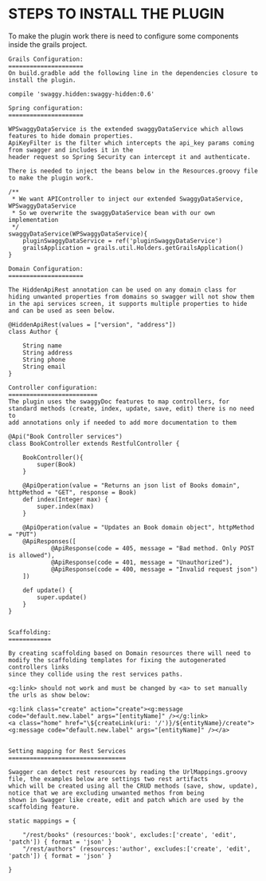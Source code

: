
STEPS TO INSTALL THE PLUGIN
===========================

To make the plugin work there is need to configure some components inside the grails project.

	Grails Configuration:
	=====================
	On build.gradble add the following line in the dependencies closure to install the plugin.
	
	compile 'swaggy.hidden:swaggy-hidden:0.6'
	
	Spring configuration:
	=====================
	
	WPSwaggyDataService is the extended swaggyDataService which allows features to hide domain properties.
	ApiKeyFilter is the filter which intercepts the api_key params coming from swagger and includes it in the
	header request so Spring Security can intercept it and authenticate.
	
	There is needed to inject the beans below in the Resources.groovy file to make the plugin work.
	
	/**
     * We want APIController to inject our extended SwaggyDataService, WPSwaggyDataService
     * So we overwrite the swaggyDataService bean with our own implementation
     */
    swaggyDataService(WPSwaggyDataService){
        pluginSwaggyDataService = ref('pluginSwaggyDataService')
        grailsApplication = grails.util.Holders.getGrailsApplication()
    }
	
	Domain Configuration:
	=====================
	
	The HiddenApiRest annotation can be used on any domain class for hiding unwanted properties from domains so swagger will not show them
	in the api services screen, it supports multiple properties to hide and can be used as seen below.
	
	@HiddenApiRest(values = ["version", "address"])
	class Author {

		String name
		String address
		String phone
		String email
	}
	
	Controller configuration:
	=========================
	The plugin uses the swaggyDoc features to map controllers, for standard methods (create, index, update, save, edit) there is no need to
	add annotations only if needed to add more documentation to them 
	
	@Api("Book Controller services")
	class BookController extends RestfulController {

		BookController(){
			super(Book)
		}

		@ApiOperation(value = "Returns an json list of Books domain", httpMethod = "GET", response = Book)
		def index(Integer max) {
			super.index(max)
		}

		@ApiOperation(value = "Updates an Book domain object", httpMethod = "PUT")
		@ApiResponses([
				@ApiResponse(code = 405, message = "Bad method. Only POST is allowed"),
				@ApiResponse(code = 401, message = "Unauthorized"),
				@ApiResponse(code = 400, message = "Invalid request json")
		])

		def update() {
			super.update()
		}
	}


	Scaffolding:
	============
	
	By creating scaffolding based on Domain resources there will need to modify the scaffolding templates for fixing the autogenerated controllers links
	since they collide using the rest services paths.
	
	<g:link> should not work and must be changed by <a> to set manually the urls as show below: 
	
	<g:link class="create" action="create"><g:message code="default.new.label" args="[entityName]" /></g:link>
	<a class="home" href="\${createLink(uri: '/')}/${entityName}/create"><g:message code="default.new.label" args="[entityName]" /></a>
	
	
	Setting mapping for Rest Services
	=================================
	
	Swagger can detect rest resources by reading the UrlMappings.groovy file, the examples below are settings two rest artifacts
	which will be created using all the CRUD methods (save, show, update), notice that we are excluding unwanted methos from being
	shown in Swagger like create, edit and patch which are used by the scaffolding feature.
	
	static mappings = {
    
        "/rest/books" (resources:'book', excludes:['create', 'edit', 'patch']) { format = 'json' }
        "/rest/authors" (resources:'author', excludes:['create', 'edit', 'patch']) { format = 'json' }

    }
